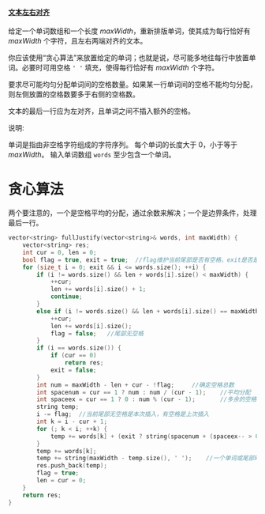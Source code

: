 #### [文本左右对齐](https://leetcode-cn.com/problems/text-justification/)

给定一个单词数组和一个长度 *maxWidth*，重新排版单词，使其成为每行恰好有 *maxWidth* 个字符，且左右两端对齐的文本。

你应该使用“贪心算法”来放置给定的单词；也就是说，尽可能多地往每行中放置单词。必要时可用空格 `' '` 填充，使得每行恰好有 *maxWidth* 个字符。

要求尽可能均匀分配单词间的空格数量。如果某一行单词间的空格不能均匀分配，则左侧放置的空格数要多于右侧的空格数。

文本的最后一行应为左对齐，且单词之间不插入额外的空格。

说明:

单词是指由非空格字符组成的字符序列。
每个单词的长度大于 0，小于等于 *maxWidth*。
输入单词数组 `words` 至少包含一个单词。



# 贪心算法

两个要注意的，一个是空格平均的分配，通过余数来解决；一个是边界条件，处理最后一行。

```c++
vector<string> fullJustify(vector<string>& words, int maxWidth) {
	vector<string> res;
	int cur = 0, len = 0;
	bool flag = true, exit = true;	//flag维护当前尾部是否有空格，exit是否是最后一行
	for (size_t i = 0; exit && i <= words.size(); ++i) {
		if (i != words.size() && len + words[i].size() < maxWidth) {
			++cur;
			len += words[i].size() + 1;
			continue;
		}
		else if (i != words.size() && len + words[i].size() == maxWidth) {
			++cur;
			len += words[i].size();
			flag = false;	//尾部无空格
		}
		if (i == words.size()) {
			if (cur == 0)
				return res;
			exit = false;
		}
		int num = maxWidth - len + cur - !flag;		//确定空格总数
		int spacenum = cur == 1 ? num : num / (cur - 1);	//平均分配
		int spaceex = cur == 1 ? 0 : num % (cur - 1);		//多余的空格
		string temp;
		i -= flag;	//当前尾部无空格是本次插入，有空格是上次插入
		int k = i - cur + 1;
		for (; k < i; ++k) {
			temp += words[k] + (exit ? string(spacenum + (spaceex-- > 0 ? 1 : 0), ' ') : " ");
		}
		temp += words[k];
		temp += string(maxWidth - temp.size(), ' ');	//一个单词或尾部时补空格
		res.push_back(temp);
		flag = true;
		len = cur = 0;
	}
	return res;
}
```

